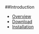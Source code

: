 ##Introduction

* [Overview](/sentrysocial)
* [Download](/sentrysocial/introduction/purchase)
* [Installation](/sentrysocial/introduction/installation)
